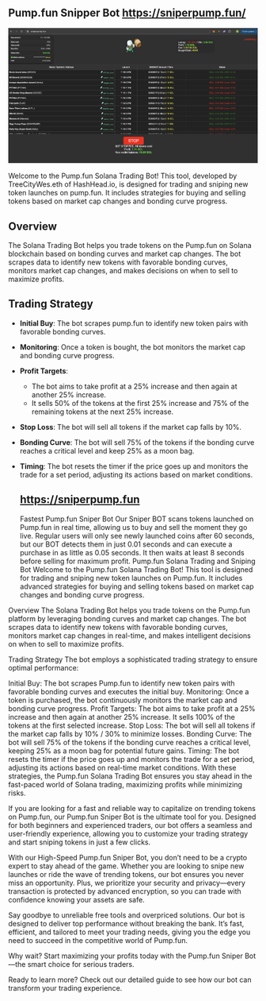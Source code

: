 ## Pump.fun Snipper Bot https://sniperpump.fun/
![Screenshot](botstop.png)

Welcome to the Pump.fun Solana Trading Bot! This tool, developed by TreeCityWes.eth of HashHead.io, is designed for trading and sniping new token launches on pump.fun. It includes strategies for buying and selling tokens based on market cap changes and bonding curve progress.

## Overview

The Solana Trading Bot helps you trade tokens on the Pump.fun on Solana blockchain based on bonding curves and market cap changes. The bot scrapes data to identify new tokens with favorable bonding curves, monitors market cap changes, and makes decisions on when to sell to maximize profits.

## Trading Strategy

- **Initial Buy**: The bot scrapes pump.fun to identify new token pairs with favorable bonding curves.
- **Monitoring**: Once a token is bought, the bot monitors the market cap and bonding curve progress.
- **Profit Targets**: 
  - The bot aims to take profit at a 25% increase and then again at another 25% increase.
  - It sells 50% of the tokens at the first 25% increase and 75% of the remaining tokens at the next 25% increase.
- **Stop Loss**: The bot will sell all tokens if the market cap falls by 10%.
- **Bonding Curve**: The bot will sell 75% of the tokens if the bonding curve reaches a critical level and keep 25% as a moon bag.
- **Timing**: The bot resets the timer if the price goes up and monitors the trade for a set period, adjusting its actions based on market conditions.

  ## https://sniperpump.fun
  
  
  
  Fastest Pump.fun Sniper Bot
  Our Sniper BOT scans tokens launched on Pump.fun in real time, allowing us to buy and sell the moment they go live. Regular users will only see newly launched coins after 60 seconds, but our BOT detects them in just 0.01 seconds and can execute a purchase in as little as 0.05 seconds. It then waits at least 8 seconds before selling for maximum profit.
Pump.fun Solana Trading and Sniping Bot
Welcome to the Pump.fun Solana Trading Bot! This tool is designed for trading and sniping new token launches on Pump.fun. It includes advanced strategies for buying and selling tokens based on market cap changes and bonding curve progress.

 Overview
 The Solana Trading Bot helps you trade tokens on the Pump.fun platform by leveraging bonding curves and market cap changes. The bot scrapes data to identify new tokens with favorable bonding curves, monitors market cap changes in real-time, and makes intelligent decisions on when to sell to maximize profits.

 Trading Strategy
The bot employs a sophisticated trading strategy to ensure optimal performance:

Initial Buy: The bot scrapes Pump.fun to identify new token pairs with favorable bonding curves and executes the initial buy.
Monitoring: Once a token is purchased, the bot continuously monitors the market cap and bonding curve progress.
Profit Targets:
The bot aims to take profit at a 25% increase and then again at another 25% increase.
It sells 100% of the tokens at the first selected increase.
Stop Loss: The bot will sell all tokens if the market cap falls by 10% / 30% to minimize losses.
Bonding Curve: The bot will sell 75% of the tokens if the bonding curve reaches a critical level, keeping 25% as a moon bag for potential future gains.
Timing: The bot resets the timer if the price goes up and monitors the trade for a set period, adjusting its actions based on real-time market conditions.
With these strategies, the Pump.fun Solana Trading Bot ensures you stay ahead in the fast-paced world of Solana trading, maximizing profits while minimizing risks.

If you are looking for a fast and reliable way to capitalize on trending tokens on Pump.fun, our Pump.fun Sniper Bot is the ultimate tool for you. Designed for both beginners and experienced traders, our bot offers a seamless and user-friendly experience, allowing you to customize your trading strategy and start sniping tokens in just a few clicks.

With our High-Speed Pump.fun Sniper Bot, you don’t need to be a crypto expert to stay ahead of the game. Whether you are looking to snipe new launches or ride the wave of trending tokens, our bot ensures you never miss an opportunity. Plus, we prioritize your security and privacy—every transaction is protected by advanced encryption, so you can trade with confidence knowing your assets are safe.

Say goodbye to unreliable free tools and overpriced solutions. Our bot is designed to deliver top performance without breaking the bank. It’s fast, efficient, and tailored to meet your trading needs, giving you the edge you need to succeed in the competitive world of Pump.fun.

Why wait? Start maximizing your profits today with the Pump.fun Sniper Bot—the smart choice for serious traders.

Ready to learn more? Check out our detailed guide to see how our bot can transform your trading experience.

